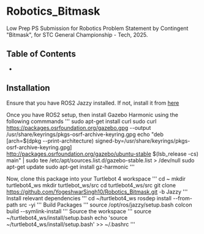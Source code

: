 # Robotics_Bitmask
Low Prep PS Submission for Robotics Problem Statement by Contingent "Bitmask", for STC General Championship - Tech, 2025.

## Table of Contents
- 


## Installation

Ensure that you have ROS2 Jazzy installed. If not, install it from [here](https://docs.ros.org/en/jazzy/Installation/Ubuntu-Install-Debs.html)

Once you have ROS2 setup, then install Gazebo Harmonic using the following commmands 
'''
sudo apt-get install curl
sudo curl https://packages.osrfoundation.org/gazebo.gpg --output /usr/share/keyrings/pkgs-osrf-archive-keyring.gpg
echo "deb [arch=$(dpkg --print-architecture) signed-by=/usr/share/keyrings/pkgs-osrf-archive-keyring.gpg] http://packages.osrfoundation.org/gazebo/ubuntu-stable $(lsb_release -cs) main" | sudo tee /etc/apt/sources.list.d/gazebo-stable.list > /dev/null
sudo apt-get update
sudo apt-get install gz-harmonic
'''

Now, clone this package into your Turtlebot 4 workspace
'''
cd ~
mkdir turtlebot4_ws
mkdir turtlebot_ws/src
cd turtlebot4_ws/src
git clone https://github.com/YogeshwarSingh10/Robotics_Bitmask.git -b Jazzy
'''
Install relevant dependencies
'''
cd ~/turtlebot4_ws
rosdep install --from-path src -yi
'''
Build Packages
'''
source /opt/ros/jazzy/setup.bash
colcon build --symlink-install
'''
Source the workspace
'''
source ~/turtlebot4_ws/install/setup.bash
echo 'source ~/turtlebot4_ws/install/setup.bash' >> ~/.bashrc
'''


